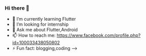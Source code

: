 ### Hi there 👋
- 🌱 I’m currently learning Flutter
- 🤔 I’m looking for internship
- 💬 Ask me about Flutter,Android
- 📫 How to reach me: https://www.facebook.com/profile.php?id=100033438050802
- ⚡ Fun fact: blogging,coding
-->
